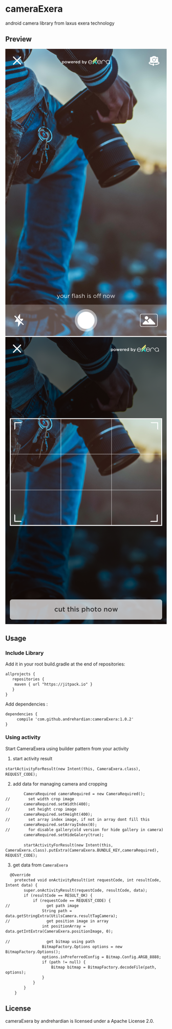 # cameraExera
android camera library from laxus exera technology

## Preview
![1 0 exera camera](https://github.com/andrehardian/cameraExera/blob/master/art/1.0%20Exera%20Camera.png)
![2 0 exera camera - cut image](https://github.com/andrehardian/cameraExera/blob/master/art/2.0%20Exera%20Camera%20-%20Cut%20Image.png)

## Usage

### Include Library
Add it in your root build.gradle at the end of repositories:

```
allprojects {
   repositories {
    maven { url "https://jitpack.io" }
   }
}
```
Add dependencies :

```
dependencies {
     compile 'com.github.andrehardian:cameraExera:1.0.2'
}

```
### Using activity
Start CameraExera using builder pattern from your activity

1. start activity result

`startActivityForResult(new Intent(this, CameraExera.class), REQUEST_CODE);
`

2. add data for managing camera and cropping
```
        CameraRequired cameraRequired = new CameraRequired();
//        set width crop image
        cameraRequired.setWidth(400);
//        set height crop image
        cameraRequired.setHeight(400);
//        set array index image, if not in array dont fill this
        cameraRequired.setArrayIndex(0);
//        for disable gallery(old version for hide gallery in camera)
        cameraRequired.setHideGalery(true);

        startActivityForResult(new Intent(this, CameraExera.class).putExtra(CameraExera.BUNDLE_KEY,cameraRequired), REQUEST_CODE);

```

3. get data from `CameraExera` 

```
  @Override
    protected void onActivityResult(int requestCode, int resultCode, Intent data) {
        super.onActivityResult(requestCode, resultCode, data);
        if (resultCode == RESULT_OK) {
            if (requestCode == REQUEST_CODE) {
//                get path image
                String path = data.getStringExtra(UtilsCamera.resultTagCamera);
//                get position image in array
                int positionArray = data.getIntExtra(CameraExera.positionImage, 0);

//                get bitmap using path
                BitmapFactory.Options options = new BitmapFactory.Options();
                options.inPreferredConfig = Bitmap.Config.ARGB_8888;
                if (path != null) {
                    Bitmap bitmap = BitmapFactory.decodeFile(path, options);
                }
            }
        }
    }
```

## License
cameraExera by andrehardian is licensed under a Apache License 2.0.
